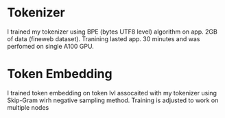 # Tokenizer
I trained my tokenizer using BPE (bytes UTF8 level) algorithm on app. 2GB of data (fineweb dataset). 
Tranining lasted app. 30 minutes and was perfomed on single A100 GPU. 
# Token Embedding
I trained token embedding on token lvl assocaited with my tokenizer using 
Skip-Gram wirh negative sampling method. Training is adjusted to work on multiple nodes 